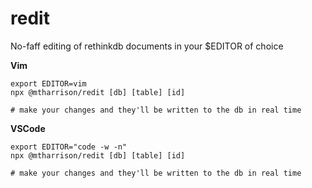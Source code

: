 # redit

No-faff editing of rethinkdb documents in your $EDITOR of choice

__Vim__
```
export EDITOR=vim
npx @mtharrison/redit [db] [table] [id]

# make your changes and they'll be written to the db in real time
```

__VSCode__
```
export EDITOR="code -w -n"
npx @mtharrison/redit [db] [table] [id]

# make your changes and they'll be written to the db in real time
```


